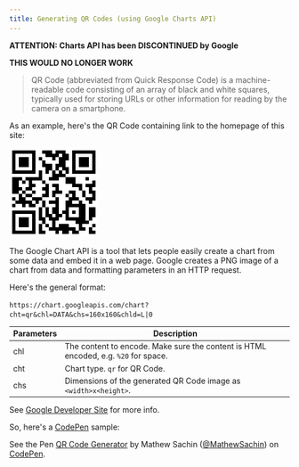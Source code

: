 ```yaml
---
title: Generating QR Codes (using Google Charts API)
---
```


**ATTENTION: Charts API has been DISCONTINUED by Google**

**THIS WOULD NO LONGER WORK**

>QR Code (abbreviated from Quick Response Code) is a machine-readable code consisting of an array of black and white squares, typically used for storing URLs or other information for reading by the camera on a smartphone.

As an example, here's the QR Code containing link to the homepage of this site:

![QR Code](/images/qr.png)

The Google Chart API is a tool that lets people easily create a chart from some data and embed it in a web page.
Google creates a PNG image of a chart from data and formatting parameters in an HTTP request.

Here's the general format:

`https://chart.googleapis.com/chart?cht=qr&chl=DATA&chs=160x160&chld=L|0`

Parameters | Description
-----------|---------------
chl        | The content to encode. Make sure the content is HTML encoded, e.g. `%20` for space.
cht        | Chart type. `qr` for QR Code.
chs        | Dimensions of the generated QR Code image as `<width>x<height>`.

See [Google Developer Site](https://developers.google.com/chart/infographics/docs/qr_codes) for more info.

So, here's a [CodePen](https://codepen.io) sample:

<p data-height="443" data-theme-id="0" data-slug-hash="LxPzob" data-default-tab="js,result" data-user="MathewSachin" data-embed-version="2" data-pen-title="QR Code Generator" class="codepen">See the Pen <a href="http://codepen.io/MathewSachin/pen/LxPzob/">QR Code Generator</a> by Mathew Sachin (<a href="http://codepen.io/MathewSachin">@MathewSachin</a>) on <a href="http://codepen.io">CodePen</a>.</p>
<script async src="https://production-assets.codepen.io/assets/embed/ei.js"></script>